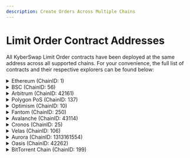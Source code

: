 ```yaml
---
description: Create Orders Across Multiple Chains
---
```


# Limit Order Contract Addresses

All KyberSwap Limit Order contracts have been deployed at the same address across all supported chains. For your convenience, the full list of contracts and their respective explorers can be found below:

<details>

<summary>Ethereum (ChainID: 1)</summary>

* **LimitOrderProtocol:** [`0x227B0c196eA8db17A665EA6824D972A64202E936`](https://etherscan.io/address/0x227B0c196eA8db17A665EA6824D972A64202E936)

</details>

<details>

<summary>BSC (ChainID: 56)</summary>

* **LimitOrderProtocol:** [`0x227B0c196eA8db17A665EA6824D972A64202E936`](https://bscscan.com/address/0x227B0c196eA8db17A665EA6824D972A64202E936)

</details>

<details>

<summary>Arbitrum (ChainID: 42161)</summary>

* **LimitOrderProtocol:** [`0x227B0c196eA8db17A665EA6824D972A64202E936`](https://arbiscan.io/address/0x227B0c196eA8db17A665EA6824D972A64202E936)

</details>

<details>

<summary>Polygon PoS (ChainID: 137)</summary>

* **LimitOrderProtocol:** [`0x227B0c196eA8db17A665EA6824D972A64202E936`](https://polygonscan.com/address/0x227B0c196eA8db17A665EA6824D972A64202E936)

</details>

<details>

<summary>Optimism (ChainID: 10)</summary>

* **LimitOrderProtocol:** [`0x227B0c196eA8db17A665EA6824D972A64202E936`](https://optimistic.etherscan.io/address/0x227B0c196eA8db17A665EA6824D972A64202E936)

</details>

<details>

<summary>Fantom (ChainID: 250)</summary>

* **LimitOrderProtocol:** [`0x227B0c196eA8db17A665EA6824D972A64202E936`](https://ftmscan.com/address/0x227B0c196eA8db17A665EA6824D972A64202E936)

</details>

<details>

<summary>Avalanche (ChainID: 43114)</summary>

* **LimitOrderProtocol:** [`0x227B0c196eA8db17A665EA6824D972A64202E936`](https://snowtrace.io/address/0x227B0c196eA8db17A665EA6824D972A64202E936)

</details>

<details>

<summary>Cronos (ChainID: 25)</summary>

* **LimitOrderProtocol:** [`0x227B0c196eA8db17A665EA6824D972A64202E936`](https://cronoscan.com/address/0x227B0c196eA8db17A665EA6824D972A64202E936)

</details>

<details>

<summary>Velas (ChainID: 106)</summary>

* **LimitOrderProtocol:** [`0x227B0c196eA8db17A665EA6824D972A64202E936`](https://evmexplorer.velas.com/address/0x227B0c196eA8db17A665EA6824D972A64202E936)

</details>

<details>

<summary>Aurora (ChainID: 1313161554)</summary>

* **LimitOrderProtocol:** [`0x227B0c196eA8db17A665EA6824D972A64202E936`](https://explorer.mainnet.aurora.dev/address/0x227B0c196eA8db17A665EA6824D972A64202E936)

</details>

<details>

<summary>Oasis (ChainID: 42262)</summary>

* **LimitOrderProtocol:** [`0x227B0c196eA8db17A665EA6824D972A64202E936`](https://explorer.emerald.oasis.dev/address/0x227B0c196eA8db17A665EA6824D972A64202E936/transactions)

</details>

<details>

<summary>BitTorrent Chain (ChainID: 199)</summary>

* **LimitOrderProtocol:** [`0x227B0c196eA8db17A665EA6824D972A64202E936`](https://bttcscan.com/address/0x5649B4DD00780e99Bab7Abb4A3d581Ea1aEB23D0)

</details>
